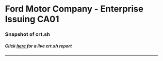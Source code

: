 # Ford Motor Company - Enterprise Issuing CA01
### Snapshot of crt.sh
##### Click [here](https://crt.sh/?q=3B9668F59F55FA3838FC2A3B80B7F9B5B13D1A46F1EAA6E0BCFF04C54198056C) for a live crt.sh report

---
